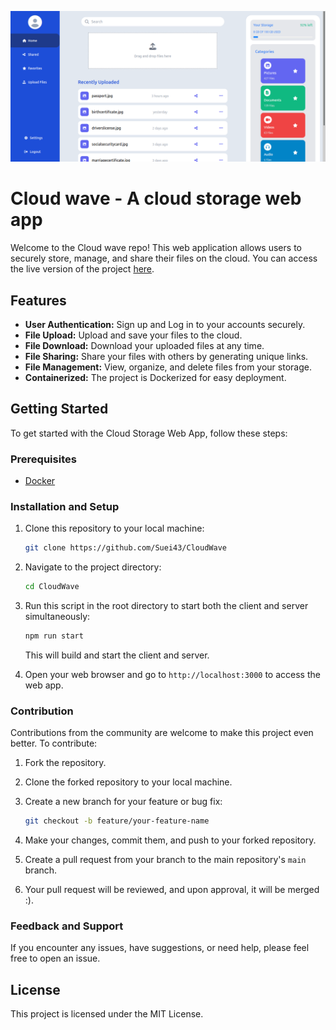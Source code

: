 ![Project Demo](https://github.com/Suei43/CloudWave/blob/main/readme%20assets/readme-demo.png)

# Cloud wave - A cloud storage web app

Welcome to the Cloud wave repo! This web application allows users to securely store, manage, and share their files on the cloud. You can access the live version of the project [here](https://cloud-wave-x9iy.onrender.com).

## Features

- **User Authentication:** Sign up and Log in to your accounts securely.
- **File Upload:** Upload and save your files to the cloud.
- **File Download:** Download your uploaded files at any time.
- **File Sharing:** Share your files with others by generating unique links.
- **File Management:** View, organize, and delete files from your storage.
- **Containerized:** The project is Dockerized for easy deployment.

## Getting Started

To get started with the Cloud Storage Web App, follow these steps:

### Prerequisites

- [Docker](https://docs.docker.com/get-docker/)

### Installation and Setup

1. Clone this repository to your local machine:

   ```bash
   git clone https://github.com/Suei43/CloudWave
   ```

2. Navigate to the project directory:

   ```bash
   cd CloudWave
   ```

3. Run this script in the root directory to start both the client and server simultaneously:

   ```bash
   npm run start
   ```

   This will build and start the client and server.

4. Open your web browser and go to `http://localhost:3000` to access the web app.

### Contribution

Contributions from the community are welcome to make this project even better. To contribute:

1. Fork the repository.

2. Clone the forked repository to your local machine.

3. Create a new branch for your feature or bug fix:

   ```bash
   git checkout -b feature/your-feature-name
   ```

4. Make your changes, commit them, and push to your forked repository.

5. Create a pull request from your branch to the main repository's `main` branch.

6. Your pull request will be reviewed, and upon approval, it will be merged :).

### Feedback and Support

If you encounter any issues, have suggestions, or need help, please feel free to open an issue.

## License

This project is licensed under the MIT License.
